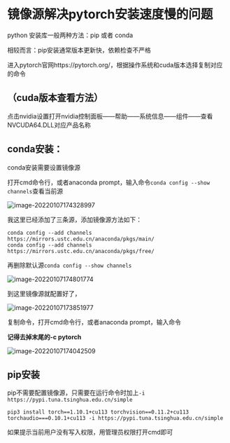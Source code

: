 # 镜像源解决pytorch安装速度慢的问题

python 安装库一般两种方法：pip 或者 conda

相较而言：pip安装通常版本更新快，依赖检查不严格

进入pytorch官网https://pytorch.org/，根据操作系统和cuda版本选择复制对应的命令

## （cuda版本查看方法）

点击nvidia设置打开nvidia控制面板——帮助——系统信息——组件——查看NVCUDA64.DLL对应产品名称

## conda安装：

conda安装需要设置镜像源

打开cmd命令行，或者anaconda prompt，输入命令`conda config --show channels`查看当前源

![image-20220107174328997](C:\Users\lyz\AppData\Roaming\Typora\typora-user-images\image-20220107174328997.png)

我这里已经添加了三条源，添加镜像源方法如下：

```text
conda config --add channels https://mirrors.ustc.edu.cn/anaconda/pkgs/main/
conda config --add channels https://mirrors.ustc.edu.cn/anaconda/pkgs/free/
```

再删除默认源`conda config --show channels`

![image-20220107174801774](C:\Users\lyz\AppData\Roaming\Typora\typora-user-images\image-20220107174801774.png)

到这里镜像源就配置好了，

![image-20220107173851977](C:\Users\lyz\AppData\Roaming\Typora\typora-user-images\image-20220107173851977.png)

复制命令，打开cmd命令行，或者anaconda prompt，输入命令

**记得去掉末尾的-c pytorch**

![image-20220107174042509](C:\Users\lyz\AppData\Roaming\Typora\typora-user-images\image-20220107174042509.png)

## pip安装

pip不需要配置镜像源，只需要在运行命令时加上`-i https://pypi.tuna.tsinghua.edu.cn/simple`

```
pip3 install torch==1.10.1+cu113 torchvision==0.11.2+cu113 torchaudio===0.10.1+cu113 -i https://pypi.tuna.tsinghua.edu.cn/simple
```

如果提示当前用户没有写入权限，用管理员权限打开cmd即可